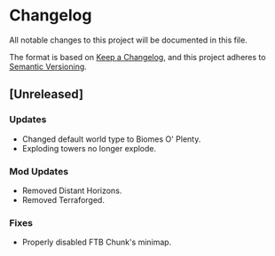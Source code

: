 # Changelog

All notable changes to this project will be documented in this file.

The format is based on [Keep a Changelog](https://keepachangelog.com/en/1.0.0/),
and this project adheres to [Semantic Versioning](https://semver.org/spec/v2.0.0.html).

## [Unreleased]

### Updates
- Changed default world type to Biomes O' Plenty.
- Exploding towers no longer explode.

### Mod Updates
- Removed Distant Horizons.
- Removed Terraforged.

### Fixes
- Properly disabled FTB Chunk's minimap.